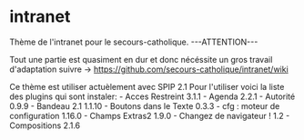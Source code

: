intranet
========

Thème de l'intranet pour le secours-catholique.
---ATTENTION---

Tout une partie est quasiment en dur
et donc nécéssite un gros travail d'adaptation
suivre -> https://github.com/secours-catholique/intranet/wiki

Ce thème est utiliser actuèlement avec SPIP 2.1
Pour l'utiliser voici la liste des plugins qui sont instaler:
	- Acces Restreint 3.1.1
	- Agenda 2.2.1
	- Autorité 0.9.9
	- Bandeau 2.1 1.1.10
	- Boutons dans le Texte 0.3.3
	- cfg : moteur de configuration 1.16.0
	- Champs Extras2 1.9.0
	- Changez de navigateur ! 1.2
	- Compositions 2.1.6
	

